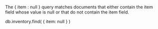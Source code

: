 

The { item : null } query matches documents that either contain the item field whose value is null or that do not contain the item field.

db.inventory.find( { item: null } )

